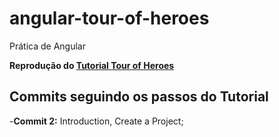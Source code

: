 # angular-tour-of-heroes

Prática de Angular

**Reprodução do [Tutorial Tour of Heroes](https://angular.io/tutorial)**

## Commits seguindo os passos do Tutorial

-**Commit 2:** Introduction, Create a Project;
